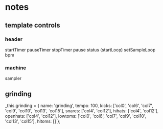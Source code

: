 # notes

## template controls

### header

startTimer
pauseTimer
stopTimer
pause status (startLoop)
setSampleLoop
bpm

### machine

sampler

## grinding

_this.grinding = {
    name: 'grinding',
    tempo: 100,
    kicks: ['col0', 'col6', 'col7', 'col9', 'col10', 'col13', 'col15'],
    snares: ['col4', 'col12'],
    hihats: ['col4', 'col12'],
    openhats: ['col4', 'col12'],
    lowtoms: ['col0', 'col6', 'col7', 'col9', 'col10', 'col13', 'col15'],
    hitoms: []
};

